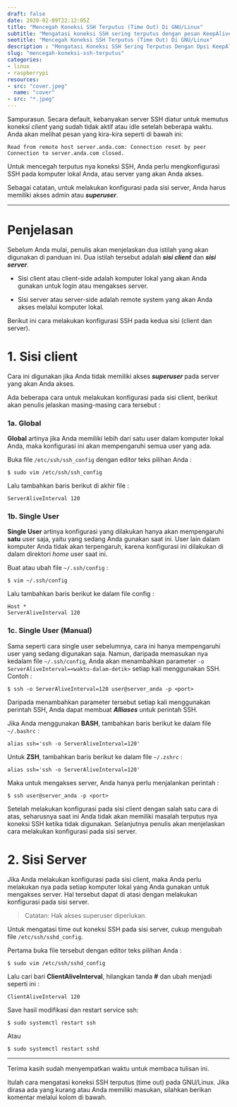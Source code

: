 ```yaml
---
draft: false
date: 2020-02-09T22:12:05Z
title: "Mencegah Koneksi SSH Terputus (Time Out) Di GNU/Linux"
subtitle: "Mengatasi koneksi SSH sering terputus dengan pesan KeepAlive."
seotitle: "Mencegah Koneksi SSH Terputus (Time Out) Di GNU/Linux"
description : "Mengatasi Koneksi SSH Sering Terputus Dengan Opsi KeepAlive"
slug: "mencegah-koneksi-ssh-terputus"
categories:
- linux
- raspberrypi
resources:
- src: "cover.jpeg"
  name: "cover"
- src: "*.jpeg"
---
```


Sampurasun. Secara default, kebanyakan server SSH diatur untuk memutus koneksi _client_ yang sudah tidak
aktif atau idle setelah beberapa waktu. Anda akan melihat pesan yang kira-kira seperti di bawah ini:
```
Read from remote host server.anda.com: Connection reset by peer
Connection to server.anda.com closed.
```
Untuk mencegah terputus nya koneksi SSH, Anda perlu mengkonfigurasi SSH pada komputer lokal Anda, atau
server yang akan Anda akses.

Sebagai catatan, untuk melakukan konfigurasi pada sisi server, Anda harus memiliki akses admin atau
***superuser***.

***

# Penjelasan
Sebelum Anda mulai, penulis akan menjelaskan dua istilah yang akan digunakan di panduan ini. Dua istilah
tersebut adalah ***sisi client*** dan ***sisi server***.

- Sisi client atau client-side adalah komputer lokal yang akan Anda gunakan untuk login atau mengakses
    server.

- Sisi server atau server-side adalah remote system yang akan Anda akses melalui komputer lokal.

Berikut ini cara melakukan konfigurasi SSH pada kedua sisi (client dan server).

# 1. Sisi client
Cara ini digunakan jika Anda tidak memiliki akses ***superuser*** pada server yang akan Anda akses.

Ada beberapa cara untuk melakukan konfigurasi pada sisi client, berikut akan penulis jelaskan
masing-masing cara tersebut :
### 1a. Global
**Global** artinya jika Anda memiliki lebih dari satu user dalam komputer lokal Anda, maka konfigurasi ini
akan mempengaruhi semua user yang ada.

Buka file `/etc/ssh/ssh_config` dengan editor teks pilihan Anda :
```
$ sudo vim /etc/ssh/ssh_config
```
Lalu tambahkan baris berikut di akhir file :
```
ServerAliveInterval 120
```

### 1b. Single User
**Single User** artinya konfigurasi yang dilakukan hanya akan mempengaruhi **satu** user saja, yaitu
yang sedang Anda gunakan saat ini. User lain dalam komputer Anda tidak akan terpengaruh, karena
konfigurasi ini dilakukan di dalam direktori _home_ user saat ini.

Buat atau ubah file `~/.ssh/config` :
```
$ vim ~/.ssh/config
```
Lalu tambahkan baris berikut ke dalam file config :
```
Host *
ServerAliveInterval 120
```

### 1c. Single User (Manual)
Sama seperti cara single user sebelumnya, cara ini hanya mempengaruhi user yang sedang digunakan saja.
Namun, daripada memasukan nya kedalam file `~/.ssh/config`, Anda akan menambahkan parameter `-o
ServerAliveInterval=<waktu-dalam-detik>` setiap kali menggunakan SSH. Contoh :
```
$ ssh -o ServerAliveInterval=120 user@server_anda -p <port>
```
Daripada menambahkan parameter tersebut setiap kali menggunakan perintah SSH, Anda dapat membuat
***Alliases*** untuk perintah SSH.

Jika Anda menggunakan **BASH**, tambahkan baris berikut ke dalam file `~/.bashrc` :
```
alias ssh='ssh -o ServerAliveInterval=120'
```
Untuk **ZSH**, tambahkan baris berikut ke dalam file `~/.zshrc` :
```
alias ssh='ssh -o ServerAliveInterval=120'
```
Maka untuk mengakses server, Anda hanya perlu menjalankan perintah :
```
$ ssh user@server_anda -p <port>
```
Setelah melakukan konfigurasi pada sisi client dengan salah satu cara di atas, seharusnya saat ini Anda tidak
akan memiliki masalah terputus nya koneksi SSH ketika tidak digunakan. Selanjutnya penulis akan menjelaskan
cara melakukan konfigurasi pada sisi server.

# 2. Sisi Server
Jika Anda melakukan konfigurasi pada sisi client, maka Anda perlu melakukan nya pada
setiap komputer lokal yang Anda gunakan untuk mengakses server. Hal tersebut dapat di atasi dengan
melakukan konfigurasi pada sisi server.

>Catatan: Hak akses superuser diperlukan.

Untuk mengatasi time out koneksi SSH pada sisi server, cukup mengubah file `/etc/ssh/sshd_config`.

Pertama buka file tersebut dengan editor teks pilihan Anda :
```
$ sudo vim /etc/ssh/sshd_config
```
Lalu cari bari **ClientAliveInterval**, hilangkan tanda **#** dan ubah menjadi seperti ini :
```
ClientAliveInterval 120
```
Save hasil modifikasi dan restart service ssh:
```
$ sudo systemctl restart ssh
```
Atau
```
$ sudo systemctl restart sshd
```

***

Terima kasih sudah menyempatkan waktu untuk membaca tulisan ini.

Itulah cara mengatasi koneksi SSH terputus (time out) pada GNU/Linux. Jika dirasa ada yang kurang atau
Anda memiliki masukan, silahkan berikan komentar melalui kolom di bawah.

